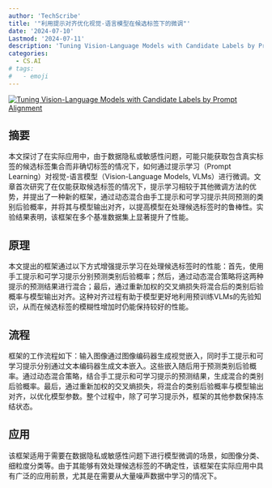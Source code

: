 ```yaml
---
author: 'TechScribe'
title: '"利用提示对齐优化视觉-语言模型在候选标签下的微调"'
date: '2024-07-10'
Lastmod: '2024-07-11'
description: 'Tuning Vision-Language Models with Candidate Labels by Prompt Alignment'
categories:
  - CS.AI
# tags:
#   - emoji
---
```


[![Tuning Vision-Language Models with Candidate Labels by Prompt Alignment](https://arxiv-research-1301205113.cos.ap-guangzhou.myqcloud.com/images/2407.07638v1.pdf_0.jpg)](https://arxiv.org/abs/2407.07638v1)

## 摘要

本文探讨了在实际应用中，由于数据隐私或敏感性问题，可能只能获取包含真实标签的候选标签集合而非确切标签的情况下，如何通过提示学习（Prompt Learning）对视觉-语言模型（Vision-Language Models, VLMs）进行微调。文章首次研究了在仅能获取候选标签的情况下，提示学习相较于其他微调方法的优势，并提出了一种新的框架，通过动态混合由手工提示和可学习提示共同预测的类别后验概率，并将其与模型输出对齐，以提高模型在处理候选标签时的鲁棒性。实验结果表明，该框架在多个基准数据集上显著提升了性能。<!--more-->

## 原理

本文提出的框架通过以下方式增强提示学习在处理候选标签时的性能：首先，使用手工提示和可学习提示分别预测类别后验概率；然后，通过动态混合策略将这两种提示的预测结果进行混合；最后，通过重新加权的交叉熵损失将混合后的类别后验概率与模型输出对齐。这种对齐过程有助于模型更好地利用预训练VLMs的先验知识，从而在候选标签的模糊性增加时仍能保持较好的性能。

## 流程

框架的工作流程如下：输入图像通过图像编码器生成视觉嵌入，同时手工提示和可学习提示分别通过文本编码器生成文本嵌入。这些嵌入随后用于预测类别后验概率。通过动态混合策略，结合手工提示和可学习提示的预测结果，生成混合的类别后验概率。最后，通过重新加权的交叉熵损失，将混合的类别后验概率与模型输出对齐，以优化模型参数。整个过程中，除了可学习提示外，框架的其他参数保持冻结状态。

## 应用

该框架适用于需要在数据隐私或敏感性问题下进行模型微调的场景，如图像分类、细粒度分类等。由于其能够有效处理候选标签的不确定性，该框架在实际应用中具有广泛的应用前景，尤其是在需要从大量噪声数据中学习的情况下。